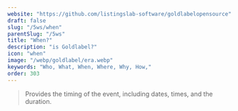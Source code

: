 ```yaml
---
website: "https://github.com/listingslab-software/goldlabelopensource"
draft: false
slug: "/5ws/when"
parentSlug: "/5ws"
title: "When?"
description: "is Goldlabel?"
icon: "when"
image: "/webp/goldlabel/era.webp"
keywords: "Who, What, When, Where, Why, How,"
order: 303
---
```


> Provides the timing of the event, including dates, times, and the duration.
